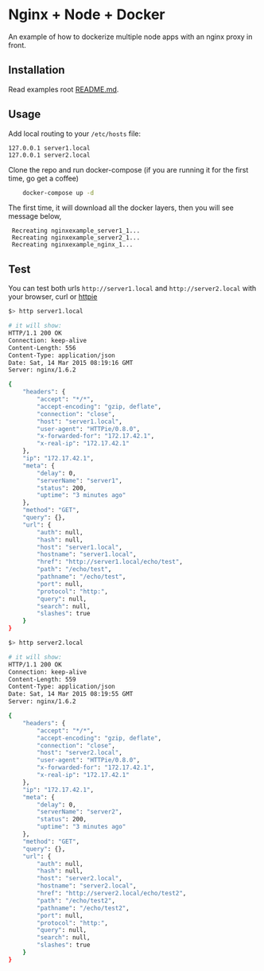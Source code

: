 # Nginx + Node + Docker

An example of how to dockerize multiple node apps with an nginx proxy in front.

## Installation

Read examples root [README.md](https://github.com/guumaster/docker-compose-nodejs-examples/blob/master/README.md).

## Usage

 Add local routing to your `/etc/hosts` file: 

    127.0.0.1 server1.local
    127.0.0.1 server2.local

 Clone the repo and run docker-compose (if you are running it for the first time, go get a coffee)
 
```sh 
    docker-compose up -d
```

 The first time, it will download all the docker layers, then you will see message below,

     Recreating nginxexample_server1_1...
     Recreating nginxexample_server2_1...
     Recreating nginxexample_nginx_1...



## Test

You can test both urls `http://server1.local` and `http://server2.local` with your browser, curl or [httpie](http://httpie.org/)


```sh 
$> http server1.local

# it will show:
HTTP/1.1 200 OK
Connection: keep-alive
Content-Length: 556
Content-Type: application/json
Date: Sat, 14 Mar 2015 08:19:16 GMT
Server: nginx/1.6.2

{
    "headers": {
        "accept": "*/*", 
        "accept-encoding": "gzip, deflate", 
        "connection": "close", 
        "host": "server1.local", 
        "user-agent": "HTTPie/0.8.0", 
        "x-forwarded-for": "172.17.42.1", 
        "x-real-ip": "172.17.42.1"
    }, 
    "ip": "172.17.42.1", 
    "meta": {
        "delay": 0, 
        "serverName": "server1", 
        "status": 200, 
        "uptime": "3 minutes ago"
    }, 
    "method": "GET", 
    "query": {}, 
    "url": {
        "auth": null, 
        "hash": null, 
        "host": "server1.local", 
        "hostname": "server1.local", 
        "href": "http://server1.local/echo/test", 
        "path": "/echo/test", 
        "pathname": "/echo/test", 
        "port": null, 
        "protocol": "http:", 
        "query": null, 
        "search": null, 
        "slashes": true
    }
}
```

```sh 
$> http server2.local

# it will show:
HTTP/1.1 200 OK
Connection: keep-alive
Content-Length: 559
Content-Type: application/json
Date: Sat, 14 Mar 2015 08:19:55 GMT
Server: nginx/1.6.2

{
    "headers": {
        "accept": "*/*", 
        "accept-encoding": "gzip, deflate", 
        "connection": "close", 
        "host": "server2.local", 
        "user-agent": "HTTPie/0.8.0", 
        "x-forwarded-for": "172.17.42.1", 
        "x-real-ip": "172.17.42.1"
    }, 
    "ip": "172.17.42.1", 
    "meta": {
        "delay": 0, 
        "serverName": "server2", 
        "status": 200, 
        "uptime": "3 minutes ago"
    }, 
    "method": "GET", 
    "query": {}, 
    "url": {
        "auth": null, 
        "hash": null, 
        "host": "server2.local", 
        "hostname": "server2.local", 
        "href": "http://server2.local/echo/test2", 
        "path": "/echo/test2", 
        "pathname": "/echo/test2", 
        "port": null, 
        "protocol": "http:", 
        "query": null, 
        "search": null, 
        "slashes": true
    }
}

``` 


